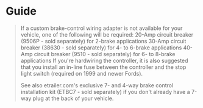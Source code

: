 # Guide
>If a custom brake-control wiring adapter is not available for your vehicle, one of the following will be required:
>20-Amp circuit breaker (9506P - sold separately) for 2-brake applications
>30-Amp circuit breaker (38630 - sold separately) for 4- to 6-brake applications
>40-Amp circuit breaker (9510 - sold separately) for 6- to 8-brake applications
>If you're hardwiring the controller, it is also suggested that you install an in-line fuse between the controller and the stop light switch (required on 1999 and newer Fords).
>
>See also etrailer.com's exclusive 7- and 4-way brake control installation kit (ETBC7 - sold separately) if you don't already have a 7-way plug at the back of your vehicle.

